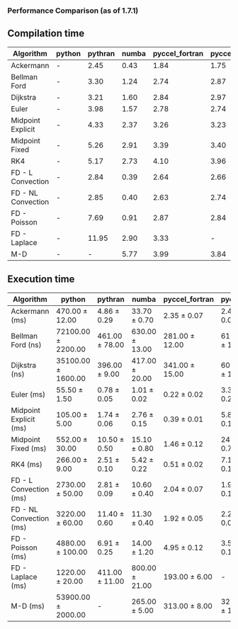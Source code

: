### Performance Comparison (as of 1.7.1)
## Compilation time
Algorithm                 | python                    | pythran                   | numba                     | pyccel_fortran            | pyccel_c                 
------------------------- | ------------------------- | ------------------------- | ------------------------- | ------------------------- | -------------------------
Ackermann                 | -                         | 2.45                      | 0.43                      | 1.84                      | 1.75                     
Bellman Ford              | -                         | 3.30                      | 1.24                      | 2.74                      | 2.87                     
Dijkstra                  | -                         | 3.21                      | 1.60                      | 2.84                      | 2.97                     
Euler                     | -                         | 3.98                      | 1.57                      | 2.78                      | 2.74                     
Midpoint Explicit         | -                         | 4.33                      | 2.37                      | 3.26                      | 3.23                     
Midpoint Fixed            | -                         | 5.26                      | 2.91                      | 3.39                      | 3.40                     
RK4                       | -                         | 5.17                      | 2.73                      | 4.10                      | 3.96                     
FD - L Convection         | -                         | 2.84                      | 0.39                      | 2.64                      | 2.66                     
FD - NL Convection        | -                         | 2.85                      | 0.40                      | 2.63                      | 2.74                     
FD - Poisson              | -                         | 7.69                      | 0.91                      | 2.87                      | 2.84                     
FD - Laplace              | -                         | 11.95                     | 2.90                      | 3.33                      | -                        
M-D                       | -                         | -                         | 5.77                      | 3.99                      | 3.84                     

## Execution time
Algorithm                 | python                    | pythran                   | numba                     | pyccel_fortran            | pyccel_c                 
------------------------- | ------------------------- | ------------------------- | ------------------------- | ------------------------- | -------------------------
Ackermann (ms)            | 470.00 $\pm$ 12.00        | 4.86 $\pm$ 0.29           | 33.70 $\pm$ 0.70          | 2.35 $\pm$ 0.07           | 2.40 $\pm$ 0.08          
Bellman Ford (ns)         | 72100.00 $\pm$ 2200.00    | 461.00 $\pm$ 78.00        | 630.00 $\pm$ 13.00        | 281.00 $\pm$ 12.00        | 611.00 $\pm$ 13.00       
Dijkstra (ns)             | 35100.00 $\pm$ 1600.00    | 396.00 $\pm$ 9.00         | 417.00 $\pm$ 20.00        | 341.00 $\pm$ 15.00        | 601.00 $\pm$ 16.00       
Euler (ms)                | 55.50 $\pm$ 1.50          | 0.78 $\pm$ 0.05           | 1.01 $\pm$ 0.02           | 0.22 $\pm$ 0.02           | 3.37 $\pm$ 0.28          
Midpoint Explicit (ms)    | 105.00 $\pm$ 5.00         | 1.74 $\pm$ 0.06           | 2.76 $\pm$ 0.15           | 0.39 $\pm$ 0.01           | 5.85 $\pm$ 0.18          
Midpoint Fixed (ms)       | 552.00 $\pm$ 30.00        | 10.50 $\pm$ 0.50          | 15.10 $\pm$ 0.80          | 1.46 $\pm$ 0.12           | 24.50 $\pm$ 0.70         
RK4 (ms)                  | 266.00 $\pm$ 9.00         | 2.51 $\pm$ 0.10           | 5.42 $\pm$ 0.22           | 0.51 $\pm$ 0.02           | 7.10 $\pm$ 0.15          
FD - L Convection (ms)    | 2730.00 $\pm$ 50.00       | 2.81 $\pm$ 0.09           | 10.60 $\pm$ 0.40          | 2.04 $\pm$ 0.07           | 1.97 $\pm$ 0.13          
FD - NL Convection (ms)   | 3220.00 $\pm$ 60.00       | 11.40 $\pm$ 0.60          | 11.30 $\pm$ 0.40          | 1.92 $\pm$ 0.05           | 2.26 $\pm$ 0.07          
FD - Poisson (ms)         | 4880.00 $\pm$ 100.00      | 6.91 $\pm$ 0.25           | 14.00 $\pm$ 1.20          | 4.95 $\pm$ 0.12           | 3.58 $\pm$ 0.14          
FD - Laplace (ms)         | 1220.00 $\pm$ 20.00       | 411.00 $\pm$ 11.00        | 800.00 $\pm$ 21.00        | 193.00 $\pm$ 6.00         | -                        
M-D (ms)                  | 53900.00 $\pm$ 2000.00    | -                         | 265.00 $\pm$ 5.00         | 313.00 $\pm$ 8.00         | 328.00 $\pm$ 12.00       
